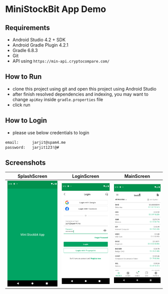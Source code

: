 # MiniStockBit App Demo

## Requirements
- Android Studio 4.2 + SDK
- Android Gradle Plugin 4.2.1
- Gradle 6.8.3
- Git
- API using `https://min-api.cryptocompare.com/`

## How to Run
- clone this project using git and open this project using Android Studio
- after finish resolved dependencies and indexing, you may want to change `apiKey` inside `gradle.properties` file
- click run

## How to Login
- please use below credentials to login 
```
email:      jarjit@spam4.me
password:   jarjit123!@#
```

## Screenshots

| SplashScreen | LoginScreen | MainScreen |
|---|---|---|
|![alt SplashScreen](./screenshots/Screenshot_1628410695.png) |![alt LoginScreen](./screenshots/Screenshot_1628410380.png) | ![alt MainScreen](./screenshots/Screenshot_1628410409.png) |
